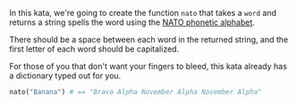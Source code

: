 In this kata, we're going to create the function `nato` that takes a `word` and returns a string spells the word using the [NATO phonetic alphabet](https://en.wikipedia.org/wiki/NATO_phonetic_alphabet).

There should be a space between each word in the returned string, and the first letter of each word should be capitalized.

For those of you that don't want your fingers to bleed, this kata already has a dictionary typed out for you.

```ruby
nato("Banana") # == "Bravo Alpha November Alpha November Alpha"
```
